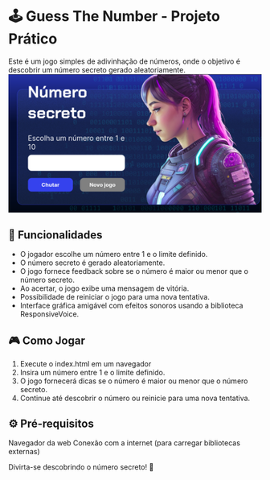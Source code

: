 # 🕹️ Guess The Number - Projeto Prático
Este é um jogo simples de adivinhação de números, onde o objetivo é descobrir um número secreto gerado aleatoriamente.
![Alt text](image.png)
## 👾 Funcionalidades
* O jogador escolhe um número entre 1 e o limite definido.
* O número secreto é gerado aleatoriamente.
* O jogo fornece feedback sobre se o número é maior ou menor que o número secreto.
* Ao acertar, o jogo exibe uma mensagem de vitória.
* Possibilidade de reiniciar o jogo para uma nova tentativa.
* Interface gráfica amigável com efeitos sonoros usando a biblioteca ResponsiveVoice.
## 🎮 Como Jogar
1. Execute o index.html em um navegador
2. Insira um número entre 1 e o limite definido.
3. O jogo fornecerá dicas se o número é maior ou menor que o número secreto.
4. Continue até descobrir o número ou reinicie para uma nova tentativa.
## ⚙️ Pré-requisitos
Navegador da web
Conexão com a internet (para carregar bibliotecas externas)

Divirta-se descobrindo o número secreto! 🎉
